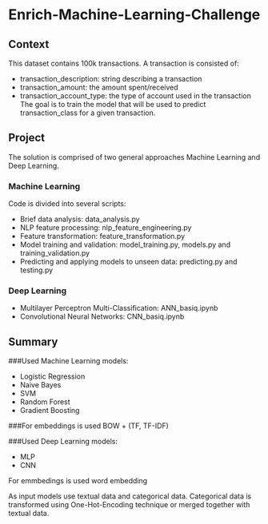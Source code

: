 # Enrich-Machine-Learning-Challenge


## Context

This dataset contains 100k transactions. A transaction is consisted of:
- transaction_description: string describing a transaction
- transaction_amount: the amount spent/received
- transaction_account_type: the type of account used in the transaction
The goal is to train the model that will be used to predict transaction_class for a given transaction.

## Project

The solution is comprised of two general approaches Machine Learning and Deep Learning.

### Machine Learning
Code is divided into several scripts:
- Brief data analysis: data_analysis.py
- NLP feature processing: nlp_feature_engineering.py
- Feature transformation: feature_transformation.py
- Model training and validation: model_training.py, models.py and training_validation.py
- Predicting and applying models to unseen data: predicting.py and testing.py

### Deep Learning
- Multilayer Perceptron Multi-Classification: ANN_basiq.ipynb
- Convolutional Neural Networks: CNN_basiq.ipynb

## Summary

###Used Machine Learning models:
- Logistic Regression
- Naive Bayes
- SVM
- Random Forest
- Gradient Boosting

###For embeddings is used BOW + (TF, TF-IDF)

###Used Deep Learning models:
- MLP 
- CNN 
 
For emmbedings is used word embedding

As input models use textual data and categorical data. Categorical data is transformed using One-Hot-Encoding technique or merged together with textual data.
